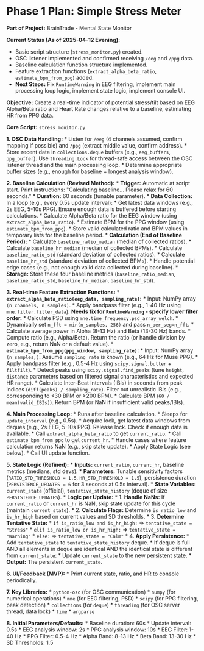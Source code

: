 # Phase 1 Plan: Simple Stress Meter

**Part of Project:** BrainTrade - Mental State Monitor

**Current Status (As of 2025-04-12 Evening):**
*   Basic script structure (`stress_monitor.py`) created.
*   OSC listener implemented and confirmed receiving `/eeg` and `/ppg` data.
*   Baseline calculation function structure implemented.
*   Feature extraction functions (`extract_alpha_beta_ratio`, `estimate_bpm_from_ppg`) added.
*   **Next Steps:** Fix `RuntimeWarning` in EEG filtering, implement main processing loop logic, implement state logic, implement console UI.

**Objective:** Create a real-time indicator of potential stress/tilt based on EEG Alpha/Beta ratio and Heart Rate changes relative to a baseline, estimating HR from PPG data.

**Core Script:** `stress_monitor.py`

**1. OSC Data Handling:**
    *   Listen for `/eeg` (4 channels assumed, confirm mapping if possible) and `/ppg` (extract middle value, confirm address).
    *   Store recent data in `collections.deque` buffers (e.g., `eeg_buffers`, `ppg_buffer`). Use `threading.Lock` for thread-safe access between the OSC listener thread and the main processing loop.
    *   Determine appropriate buffer sizes (e.g., enough for baseline + longest analysis window).

**2. Baseline Calculation (Revised Method):**
    *   **Trigger:** Automatic at script start. Print instructions: "Calculating baseline... Please relax for 60 seconds."
    *   **Duration:** 60 seconds (tunable parameter).
    *   **Data Collection:** In a loop (e.g., every 0.5s update interval):
        *   Get latest data windows (e.g., 2s EEG, 5-10s PPG). Ensure enough data is buffered before starting calculations.
        *   Calculate Alpha/Beta ratio for the EEG window (using `extract_alpha_beta_ratio`).
        *   Estimate BPM for the PPG window (using `estimate_bpm_from_ppg`).
        *   Store valid calculated ratio and BPM values in temporary lists for the baseline period.
    *   **Calculation (End of Baseline Period):**
        *   Calculate `baseline_ratio_median` (median of collected ratios).
        *   Calculate `baseline_hr_median` (median of collected BPMs).
        *   Calculate `baseline_ratio_std` (standard deviation of collected ratios).
        *   Calculate `baseline_hr_std` (standard deviation of collected BPMs).
        *   Handle potential edge cases (e.g., not enough valid data collected during baseline).
    *   **Storage:** Store these four baseline metrics (`baseline_ratio_median`, `baseline_ratio_std`, `baseline_hr_median`, `baseline_hr_std`).

**3. Real-time Feature Extraction Functions:**
    *   **`extract_alpha_beta_ratio(eeg_data, sampling_rate)`:**
        *   Input: NumPy array `(n_channels, n_samples)`.
        *   Apply bandpass filter (e.g., 1-40 Hz using `mne.filter.filter_data`). **Needs fix for `RuntimeWarning` - specify lower filter order.**
        *   Calculate PSD using `mne.time_frequency.psd_array_welch`.
            *   Dynamically set `n_fft = min(n_samples, 256)` and pass `n_per_seg=n_fft`.
        *   Calculate average power in Alpha (8-13 Hz) and Beta (13-30 Hz) bands.
        *   Compute ratio (e.g., Alpha/Beta). Return the ratio (or handle division by zero, e.g., return NaN or a default value).
    *   **`estimate_bpm_from_ppg(ppg_window, sampling_rate)`:**
        *   Input: NumPy array `(n_samples,)`. Assume `sampling_rate` is known (e.g., 64 Hz for Muse PPG).
        *   Apply bandpass filter (e.g., 0.5-4 Hz using `scipy.signal.butter` + `filtfilt`).
        *   Detect peaks using `scipy.signal.find_peaks` (tune `height`, `distance` parameters based on filtered signal characteristics and expected HR range).
        *   Calculate Inter-Beat Intervals (IBIs) in seconds from peak indices (`diff(peaks) / sampling_rate`). Filter out unrealistic IBIs (e.g., corresponding to <30 BPM or >200 BPM).
        *   Calculate BPM (`60 / mean(valid_IBIs)`). Return BPM (or NaN if insufficient valid peaks/IBIs).

**4. Main Processing Loop:**
    *   Runs after baseline calculation.
    *   Sleeps for `update_interval` (e.g., 0.5s).
    *   Acquire lock, get latest data windows from deques (e.g., 2s EEG, 5-10s PPG). Release lock. Check if enough data is available.
    *   Call `extract_alpha_beta_ratio` to get `current_ratio`.
    *   Call `estimate_bpm_from_ppg` to get `current_hr`.
    *   Handle cases where feature calculation returns NaN (e.g., skip state update).
    *   Apply State Logic (see below).
    *   Call UI update function.

**5. State Logic (Refined):**
    *   **Inputs:** `current_ratio`, `current_hr`, baseline metrics (medians, std devs).
    *   **Parameters:** Tunable sensitivity factors (`RATIO_STD_THRESHOLD = 1.5`, `HR_STD_THRESHOLD = 1.5`), persistence duration (`PERSISTENCE_UPDATES = 6` for 3 seconds at 0.5s interval).
    *   **State Variables:** `current_state` (official), `tentative_state_history` (deque of size `PERSISTENCE_UPDATES`).
    *   **Logic per Update:**
        *   1. **Handle NaNs:** If `current_ratio` or `current_hr` is NaN, skip state update for this cycle (maintain `current_state`).
        *   2. **Calculate Flags:** Determine `is_ratio_low` and `is_hr_high` based on current values and SD thresholds.
        *   3. **Determine Tentative State:**
            *   `if is_ratio_low and is_hr_high:` => `tentative_state = "Stress"`
            *   `elif is_ratio_low or is_hr_high:` => `tentative_state = "Warning"`
            *   `else:` => `tentative_state = "Calm"`
        *   4. **Apply Persistence:**
            *   Add `tentative_state` to `tentative_state_history` deque.
            *   If deque is full AND all elements in deque are identical AND the identical state is different from `current_state`:
                *   Update `current_state` to the new persistent state.
    *   **Output:** The persistent `current_state`.

**6. UI/Feedback (MVP):**
    *   Print current state, ratio, and HR to console periodically.

**7. Key Libraries:**
    *   `python-osc` (for OSC communication)
    *   `numpy` (for numerical operations)
    *   `mne` (for EEG filtering, PSD)
    *   `scipy` (for PPG filtering, peak detection)
    *   `collections` (for `deque`)
    *   `threading` (for OSC server thread, data lock)
    *   `time`
    *   `argparse`

**8. Initial Parameters/Defaults:**
    *   Baseline duration: 60s
    *   Update interval: 0.5s
    *   EEG analysis window: 2s
    *   PPG analysis window: 10s
    *   EEG Filter: 1-40 Hz
    *   PPG Filter: 0.5-4 Hz
    *   Alpha Band: 8-13 Hz
    *   Beta Band: 13-30 Hz
    *   SD Thresholds: 1.5
